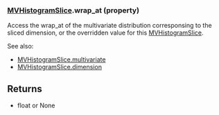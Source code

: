 ### [MVHistogramSlice](MVHistogramSlice.md).wrap_at (property)




Access the wrap_at of the multivariate distribution corresponsing to the
sliced dimension, or the overridden value for this [MVHistogramSlice](MVHistogramSlice.md).

See also:

* [MVHistogramSlice.multivariate](MVHistogramSlice.multivariate.md)
* [MVHistogramSlice.dimension](MVHistogramSlice.dimension.md)

Returns
---------
* float or None

